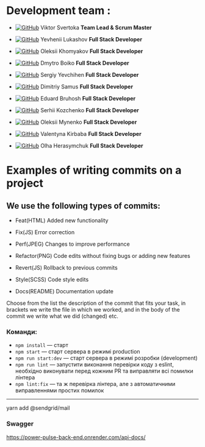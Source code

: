 # Development team :

- [![GitHub](https://img.shields.io/badge/GitHub-100000?style=for-the-badge&logo=github&logoColor=white)](https://github.com/ViktorSvertoka)
  Viktor Svertoka **Team Lead & Scrum Master**

- [![GitHub](https://img.shields.io/badge/GitHub-100000?style=for-the-badge&logo=github&logoColor=white)](https://github.com/EuJinnLucaShow)
  Yevhenii Lukashov **Full Stack Developer**

- [![GitHub](https://img.shields.io/badge/GitHub-100000?style=for-the-badge&logo=github&logoColor=white)](https://github.com/Alex-XAG)
  Oleksii Khomyakov **Full Stack Developer**

- [![GitHub](https://img.shields.io/badge/GitHub-100000?style=for-the-badge&logo=github&logoColor=white)](https://github.com/dmitriy1boiko)
  Dmytro Boiko **Full Stack Developer**

- [![GitHub](https://img.shields.io/badge/GitHub-100000?style=for-the-badge&logo=github&logoColor=white)](https://github.com/Sergiy-Yevchihen)
  Sergiy Yevchihen **Full Stack Developer**

- [![GitHub](https://img.shields.io/badge/GitHub-100000?style=for-the-badge&logo=github&logoColor=white)](https://github.com/samusdimitriy)
  Dimitriy Samus **Full Stack Developer**

- [![GitHub](https://img.shields.io/badge/GitHub-100000?style=for-the-badge&logo=github&logoColor=white)](https://github.com/brugiiii)
  Eduard Bruhosh **Full Stack Developer**

- [![GitHub](https://img.shields.io/badge/GitHub-100000?style=for-the-badge&logo=github&logoColor=white)](https://github.com/SergeyFullstack)
  Serhii Kozchenko **Full Stack Developer**

- [![GitHub](https://img.shields.io/badge/GitHub-100000?style=for-the-badge&logo=github&logoColor=white)](https://github.com/OleksiyMunenko)
  Oleksii Mynenko **Full Stack Developer**

- [![GitHub](https://img.shields.io/badge/GitHub-100000?style=for-the-badge&logo=github&logoColor=white)](https://github.com/Valentyna89)
  Valentyna Kirbaba **Full Stack Developer**

- [![GitHub](https://img.shields.io/badge/GitHub-100000?style=for-the-badge&logo=github&logoColor=white)](https://github.com/Okayolha)
  Olha Herasymchuk **Full Stack Developer**

# Examples of writing commits on a project

## We use the following types of commits:

- Feat(HTML) Added new functionality

- Fix(JS) Error correction

- Perf(JPEG) Changes to improve performance

- Refactor(PNG) Code edits without fixing bugs or adding new features

- Revert(JS) Rollback to previous commits

- Style(SCSS) Code style edits

- Docs(README) Documentation update

Choose from the list the description of the commit that fits your task, in
brackets we write the file in which we worked, and in the body of the commit we
write what we did (changed) etc.

### Команди:

- `npm install` &mdash; старт
- `npm start` &mdash; старт сервера в режимі production
- `npm run start:dev` &mdash; старт сервера в режимі розробки (development)
- `npm run lint` &mdash; запустити виконання перевірки коду з eslint, необхідно
  виконувати перед кожним PR та виправляти всі помилки лінтера
- `npm lint:fix` &mdash; та ж перевірка лінтера, але з автоматичними
  виправленнями простих помилок

---

<!-- docker build . -->
<!-- docker images -->
<!-- docker run + id -->
<!-- docker ps -->
<!-- docker stop + id -->
<!-- docker start + id -->

yarn add @sendgrid/mail

### Swagger

https://power-pulse-back-end.onrender.com/api-docs/
